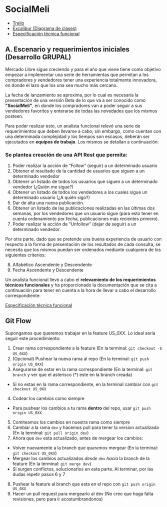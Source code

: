 # SocialMeli

- [Trello](https://trello.com/b/wJBNHdHB/bejavahispw25g05)
- [Excalibur (Diagrama de clases)](https://excalidraw.com/#room=3525b414b8674fc9a010,4H2FJFBKAW5q2_6V6Tcg4w)
- [Especificación técnica funcional](https://www.google.com/url?q=https://docs.google.com/document/d/1Q-xGaOMPij-qk_gMvcN0Sk0isbCPqjJS/edit?usp%3Dsharing%26ouid%3D109742565608469686147%26rtpof%3Dtrue%26sd%3Dtrue&sa=D&source=editors&ust=1708099270823216&usg=AOvVaw2JhBoFP4pvFzUyAwHRjz3Z)

## A. Escenario y requerimientos iniciales (Desarrollo GRUPAL)
Mercado Libre sigue creciendo y para el año que viene  tiene como objetivo empezar a implementar una serie de herramientas que permitan a los compradores y vendedores tener una experiencia totalmente innovadora, en donde el lazo que los una sea mucho más cercano.

La fecha de lanzamiento se aproxima, por lo cual es necesaria la presentación de una versión Beta de lo que va a ser conocido como __"SocialMeli"__, en donde los compradores van a poder seguir a sus vendedores favoritos y enterarse de todas las novedades que los mismos posteen.

Para poder realizar esto, un analista funcional relevó una serie de requerimientos que deben llevarse a cabo; sin embargo, como cuentan con una determinada complejidad y los tiempos son escasos, deberán ser ejecutados en __equipos de trabajo__. Los mismos se detallan a continuación:


### Se plantea creación de una API Rest que permita:

1. Poder realizar la acción de “Follow” (seguir) a un determinado usuario
2. Obtener el resultado de la cantidad de usuarios que siguen a un determinado vendedor
3. Obtener un listado de todos los usuarios que siguen a un determinado vendedor (¿Quién me sigue?)
4. Obtener un listado de todos los vendedores a los cuales sigue un determinado usuario (¿A quién sigo?)
5. Dar de alta una nueva publicación.
6. Obtener un listado de las publicaciones realizadas en las últimas dos semanas, por los vendedores que un usuario sigue (para esto tener en cuenta ordenamiento por fecha, publicaciones más recientes primero).
7. Poder realizar la acción de “Unfollow” (dejar de seguir) a un determinado vendedor.

Por otra parte, dado que se pretende una buena experiencia de usuario con respecto a la forma de presentación de los resultados de cada consulta, se necesita que los mismos puedan ser ordenados mediante cualquiera de los siguientes criterios:

8. Alfabético Ascendente y Descendente
9. Fecha Ascendente y Descendente

Un analista funcional llevó a cabo el __relevamiento de los requerimientos técnicos funcionales__ y ha proporcionado la documentación que se cita a continuación para tener en cuenta a la hora de llevar a cabo el desarrollo correspondiente:


[Especificación técnica funcional](https://www.google.com/url?q=https://docs.google.com/document/d/1Q-xGaOMPij-qk_gMvcN0Sk0isbCPqjJS/edit?usp%3Dsharing%26ouid%3D109742565608469686147%26rtpof%3Dtrue%26sd%3Dtrue&sa=D&source=editors&ust=1708099270823216&usg=AOvVaw2JhBoFP4pvFzUyAwHRjz3Z)

## Git Flow

Supongamos que queremos trabajar en la feature US_0XX. Lo ideal sería seguir este procedimiento:
1. Crear rama correspondiente a la feature (En la terminal: `git checkout -b US_0XX`)
2. (Opcional) Pushear la nueva rama al repo (En la terminal: `git push origin US_0XX`)
3. Asegurarse de estar en la rama correspondiente (En la terminal: `git branch` y ver que el asterisco (*) este en la branch creada)
* Si no estas en la rama correspondiente, en la terminal cambiar con `git checkout US_0XX`
4. Codear los cambios como siempre
* Para pushear los cambios a tu rama __dentro__ del repo, usar `git push origin US_0XX`
5. Comiteamos los cambios en nuestra rama como siempre
6. Cambiar a la rama `dev` y hacemos pull para tener la version actualizada (En la terminal: `git pull origin dev`)
7. Ahora que `dev` esta actualizado, antes de mergear los cambios:
* Volver nuevamente a la branch que _queremos_ mergear (En la terminal: `git checkout US_0XX`)
* Mergear los cambios actualizados _desde_ `dev` _hacia_ la branch de la feature (En la terminal: `git merge dev`)
* Si surgen conflictos, solucionarlos en esta parte. Al terminar, por las dudas repetir pasos 6 y 7
8. Pushear la feature al branch que esta en el repo con `git push origin US_0XX`
9. Hacer un pull request para mergearlo al dev (No creo que haga falta revisiones, pero para ir acostumbrandonos)